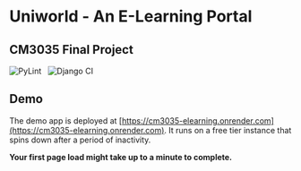 # Uniworld - An E-Learning Portal

## CM3035 Final Project

![PyLint](https://github.com/adityamukho/cm3035-elearning/actions/workflows/pylint.yml/badge.svg)
&nbsp;
![Django CI](https://github.com/adityamukho/cm3035-elearning/actions/workflows/django.yml/badge.svg)

## Demo

The demo app is deployed at [https://cm3035-elearning.onrender.com](https://cm3035-elearning.onrender.com).
It runs on a free tier instance that spins down after a period of inactivity.

**Your first page load might take up to a minute to complete.**